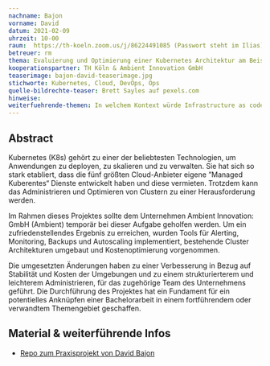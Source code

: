 ```yaml
---
nachname: Bajon
vorname: David
datum: 2021-02-09
uhrzeit: 10-00
raum:  https://th-koeln.zoom.us/j/86224491085 (Passwort steht im Ilias) Präsentation
betreuer: rm
thema: Evaluierung und Optimierung einer Kubernetes Architektur am Beispiel vom Unternehmen Ambient Innovation GmbH
kooperationspartner: TH Köln & Ambient Innovation GmbH
teaserimage: bajon-david-teaserimage.jpg
stichworte: Kubernetes, Cloud, DevOps, Ops
quelle-bildrechte-teaser: Brett Sayles auf pexels.com
hinweise:
weiterfuehrende-themen: In welchem Kontext würde Infrastructure as code (z.B. Terraform) zum Pflegen von K8s Clustern sinnvoll sein, beziehungsweise wie könnte hier vorgegangen werden? | Wie kann ein gewünschter Grad zwischen Stabilität und Kostenoptimierung in einer Cloud / K8s Umgebung erzielet werden?
---
```


## Abstract

Kubernetes (K8s) gehört zu einer der beliebtesten Technologien, um Anwendungen zu deployen, zu skalieren und zu verwalten. Sie hat sich so stark etabliert, dass die fünf größten Cloud-Anbieter eigene ”Managed Kuberentes“ Dienste entwickelt haben und diese vermieten. Trotzdem kann das Administrieren und Optimieren von Clustern zu einer Herausforderung werden.

Im Rahmen dieses Projektes sollte dem Unternehmen Ambient Innovation: GmbH (Ambient) temporär bei dieser Aufgabe geholfen werden. Um ein zufriedenstellendes Ergebnis zu erreichen, wurden Tools für Alerting, Monitoring, Backups und Autoscaling implementiert, bestehende Cluster Architekturen umgebaut und Kostenoptimierung vorgenommen. 

Die umgesetzten Änderungen haben zu einer Verbesserung in Bezug auf Stabilität und Kosten der Umgebungen und zu einem strukturierterem und leichterem Administrieren, für das zugehörige Team des Unternehmens geführt. Die Durchführung des Projektes hat ein Fundament für ein potentielles Anknüpfen einer Bachelorarbeit in einem fortführendem oder verwandtem Themengebiet geschaffen.

## Material & weiterführende Infos
- [Repo zum Praxisprojekt von David Bajon](https://github.com/DavidBajon/praxisprojekt)
